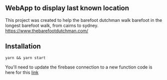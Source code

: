 ## WebApp to display last known location

This project was created to help the barefoot dutchman walk barefoot in the longest barefoot walk, from cairns to sydney.
https://www.thebarefootdutchman.com/

## Installation

`yarn && yarn start`

You'll need to update the firebase connection to a new function code is here for this [link]()



